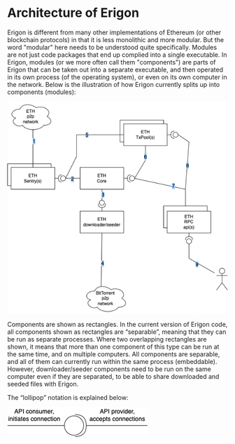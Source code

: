 # Architecture of Erigon

Erigon is different from many other implementations of Ethereum (or other blockchain protocols) in that it is less monolithic and more modular. But the word "modular" here needs to be understood quite specifically. Modules are not just code packages that end up complied into a single executable. In Erigon, modules (or we more often call them "components") are parts of Erigon that can be taken out into a separate executable, and then operated in its own process (of the operating system), or even on its own computer in the network. Below is the illustration of how Erigon currently splits up into components (modules):

![Erigon components for Ethereum blockchain](drawio-pics/architecture-ETH.drawio.png)

Components are shown as rectangles. In the current version of Erigon code, all components shown as rectangles are “separable”, meaning that they can be run as separate processes. Where two overlapping rectangles are shown, it means that more than one component of this type can be run at the same time, and on multiple computers. All components are separable, and all of them can currently run within the same process (embeddable). However, downloader/seeder components need to be run on the same computer even if they are separated, to be able to share downloaded and seeded files with Erigon.

The “lollipop” notation is explained below:

![Lollipop notation](drawio-pics/architecture-Lollipop.drawio.png)
